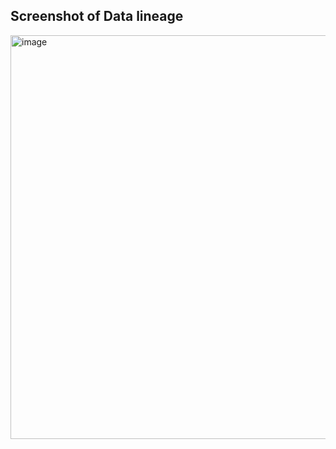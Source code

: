 ## Screenshot of Data lineage
 <img width="853" height="646" alt="image" src="https://github.com/user-attachments/assets/5c76c2f4-387d-4e44-8285-5d1e1df01b87" />
